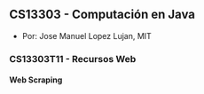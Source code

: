 ## CS13303 - Computación en Java
- Por: Jose Manuel Lopez Lujan, MIT

### CS13303T11 - Recursos Web 

#### Web Scraping


